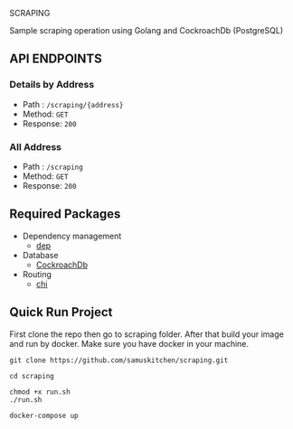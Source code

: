 SCRAPING

Sample scraping operation using Golang and CockroachDb (PostgreSQL)


## API ENDPOINTS

### Details by Address
- Path : `/scraping/{address}`
- Method: `GET`
- Response: `200`

### All Address
- Path : `/scraping`
- Method: `GET`
- Response: `200`

## Required Packages
- Dependency management
    * [dep](https://github.com/golang/dep)
- Database
    * [CockroachDb](https://github.com/lib/pq)
- Routing
    * [chi](https://github.com/go-chi/chi)
    
## Quick Run Project
First clone the repo then go to scraping folder. After that build your image and run by docker. Make sure you have docker in your machine. 

```
git clone https://github.com/samuskitchen/scraping.git

cd scraping

chmod +x run.sh
./run.sh

docker-compose up
